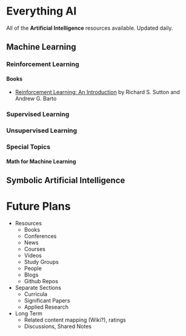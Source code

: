 # Everything AI
All of the **Artificial Intelligence** resources available. Updated daily.

## Machine Learning

### Reinforcement Learning

#### Books

- [Reinforcement Learning: An Introduction](http://incompleteideas.net/book/the-book-2nd.html) by Richard S. Sutton and Andrew G. Barto

### Supervised Learning

### Unsupervised Learning

### Special Topics

#### Math for Machine Learning

## Symbolic Artificial Intelligence

# Future Plans

- Resources
  - Books
  - Conferences
  - News
  - Courses
  - Videos
  - Study Groups
  - People
  - Blogs
  - Github Repos
- Separate Sections
  - Curricula
  - Significant Papers
  - Applied Research
- Long Term
  - Related content mapping (Wiki?), ratings
  - Discussions, Shared Notes
